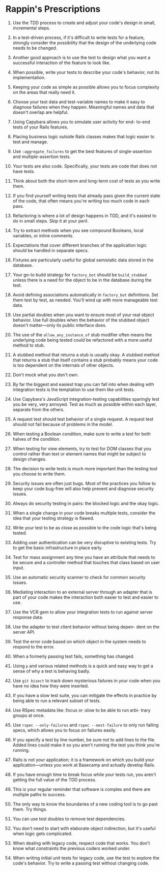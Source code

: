 # Rappin's Prescriptions

1. Use the TDD process to create and adjust your code's design in small,
   incremental steps.

2. In a test-driven process, if it's difficult to write tests for a
   feature, strongly consider the possibility that the design of the
   underlying code needs to be changed.

3. Another good approach is to use the test to design what you want a
   successful interaction of the feature to look like.

4. When possible, write your tests to describe your code's behavior, not
   its implementation.

5. Keeping your code as simple as possible allows you to focus
   complexity on the areas that really need it.

6. Choose your test data and test-variable names to make it easy to
   diagnose failures when they happen. Meaningful names and data that
   doesn't overlap are helpful.

7. Using Capybara allows you to simulate user activity for end- to-end
   tests of your Rails features.

8. Placing business logic outside Rails classes makes that logic easier
   to test and manage.

9. Use `:aggregate_failures` to get the best features of
   single-assertion and multiple-assertion tests.

10. Your tests are also code. Specifically, your tests are code that
    does not have tests.

11. Think about both the short-term and long-term cost of tests as you
    write them.

12. If you find yourself writing tests that already pass given the
    current state of the code, that often means you're writing too much
    code in each pass.

13. Refactoring is where a lot of design happens in TDD, and it's
    easiest to do in small steps. Skip it at your peril.

14. Try to extract methods when you see compound Booleans, local
    variables, or inline comments.

15. Expectations that cover different branches of the application logic
    should be handled in separate specs.

16. Fixtures are particularly useful for global semistatic data stored
    in the database.

17. Your go-to build strategy for `factory_bot` should be
    `build_stubbed` unless there is a need for the object to be in the
    database during the test.

18. Avoid defining associations automatically in `factory_bot`
    definitions. Set them test by test, as needed. You'll wind up with
    more manageable test data.

19. Use partial doubles when you want to ensure most of your real object
    behavior. Use full doubles when the behavior of the stubbed object
    doesn't matter—only its public interface does.

20. The use of the `allow_any_instance_of` stub modifier often means the
    underlying code being tested could be refactored with a more useful
    method to stub.

21. A stubbed method that returns a stub is usually okay. A stubbed
    method that returns a stub that itself contains a stub probably
    means your code is too dependent on the internals of other objects.

22. Don't mock what you don't own.

23. By far the biggest and easiest trap you can fall into when dealing
    with integration tests is the temptation to use them like unit
    tests.

24. Use Capybara's JavaScript integration-testing capabilities sparingly
    lest you be very, very annoyed. Test as much as possible within each
    layer, separate from the others.

25. A request test should test behavior of a single request. A request
    test should not fail because of problems in the model.

26. When testing a Boolean condition, make sure to write a test for both
    halves of the condition.

27. When testing for view elements, try to test for DOM classes that you
    control rather than text or element names that might be subject to
    design changes.

28. The decision to write tests is much more important than the testing
    tool you choose to write them.

29. Security issues are often just bugs. Most of the practices you
    follow to keep your code bug-free will also help prevent and
    diagnose security issues.

30. Always do security testing in pairs: the blocked logic and the okay
    logic.

31. When a single change in your code breaks multiple tests, consider
    the idea that your testing strategy is flawed.

32. Write your test to be as close as possible to the code logic that's
    being tested.

33. Adding user authentication can be very disruptive to existing tests.
    Try to get the basic infrastructure in place early.

34. Test for mass assignment any time you have an attribute that needs
    to be secure and a controller method that touches that class based
    on user input.

35. Use an automatic security scanner to check for common security
    issues.

36. Mediating interaction to an external server through an adapter that
    is part of your code makes the interaction both easier to test and
    easier to use.

37. Use the VCR gem to allow your integration tests to run against
    server response data.

38. Use the adapter to test client behavior without being depen- dent on
    the server API.

39. Test the error code based on which object in the system needs to
    respond to the error.

40. When a formerly passing test fails, something has changed.

41. Using `p` and various related methods is a quick and easy way to get
    a sense of why a test is behaving badly.

42. Use `git bisect` to track down mysterious failures in your code when
    you have no idea how they were inserted.

43. If you have a slow test suite, you can mitigate the effects in
    practice by being able to run a relevant subset of tests.

44. Use RSpec metadata like :focus or :slow to be able to run arbi-
    trary groups at once.

45. Use `rspec --only-failures` and `rspec --next-failure` to only run
    failing specs, which allows you to focus on failures easily.

46. If you specify a test by line number, be sure not to add lines to
    the file. Added lines could make it so you aren't running the test
    you think you're running.

47. Rails is not your application; it is a framework on which you build
    your application—unless you work at Basecamp and actually develop
    Rails.

48. If you have enough time to break focus while your tests run, you
    aren't getting the full value of the TDD process.

49. This is your regular reminder that software is complex and there are
    multiple paths to success.

50. The only way to know the boundaries of a new coding tool is to go
    past them. Try things.

51. You can use test doubles to remove test dependencies.

52. You don't need to start with elaborate object indirection, but it's
    useful when logic gets complicated.

53. When dealing with legacy code, respect code that works. You don't
    know what constraints the previous coders worked under.

54. When writing initial unit tests for legacy code, use the test to
    explore the code's behavior. Try to write a passing test without
    changing code.
